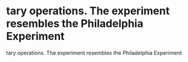# tary operations. The experiment resembles the Philadelphia Experiment

tary operations. The experiment resembles the Philadelphia Experiment